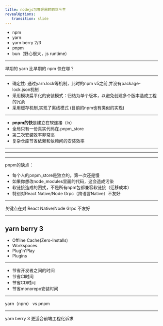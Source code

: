 ```yaml
---
title: nodejs包管理器的前世今生
revealOptions: 
   transition: slide
---
```


- npm
- yarn
- yarn berry 2/3
- pnpm
- bun（野心很大，js runtime）

---

早期的 yarn 比早期的 npm 快在哪？

---

- 确定性: 通过yarn.lock等机制，此时的npm v5之前,并没有package-lock.json机制
- 采用模块扁平化的安装模式：归结为单个版本，以避免创建多个版本造成工程的冗余
- 采用缓存机制,实现了离线模式 (目前的npm也有类似的实现)

---

- **pnpm的快**是建立在软连接（ln）
- 全局只有一份真实代码在.pnpm_store
- 第二次安装效率非常高
- 复杂仓库节省依赖和依赖间的安装效率

---

<!-- .slide: data-background="white" data-background-image="https://keynote.brandonxiang.top/public/img/pnpm-history.jpeg" data-background-size="contain" -->

---

<!-- .slide: data-background="white" data-background-image="https://keynote.brandonxiang.top/public/img/pnpm-store.jpeg" data-background-size="contain" -->

---

pnpm的缺点：

- 每个人的pnpm_store是独立的，第一次还是慢
- 如果你想改node_modules里面的代码，这会造成污染
- 软链接造成的困扰，不是所有npm包都兼容软链接（迁移成本）
- 特别对React Native/Node Grpc（跨语言Native）不友好

---

关键点在对 React Native/Node Grpc 不友好

---

## yarn berry 3

- Offline Cache(Zero-Installs)
- Workspaces
- Plug'n'Play
- Plugins

---

- 节省开发者之间的时间
- 节省CI时间
- 节省CD时间
- 节省monorepo安装时间

---

yarn（npm） vs pnpm

---

yarn berry 3 更适合前端工程化诉求